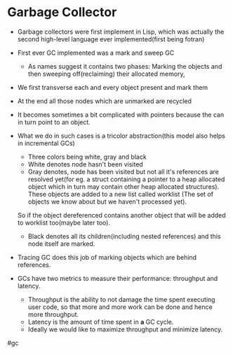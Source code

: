 # Garbage Collector
- Garbage collectors were first implement in Lisp, which was actually the second high-level language ever implemented(first being fotran)

- First ever GC implemented was a mark and sweep GC
	- As names suggest it contains two phases: Marking the objects and then sweeping off(reclaiming) their allocated memory,
	
- We first transverse each and every object present and mark them

- At the end all those nodes which are unmarked are recycled

- It becomes sometimes a bit complicated with pointers because the can in turn point to an object.

- What we do in such cases is a tricolor abstraction(this model also helps in incremental GCs)
	- Three colors being white, gray and black
	- White denotes node hasn't been visited
	- Gray denotes, node has been visited but not all it's references are resolved yet(for eg. a struct containing a pointer to a heap allocated object which in turn may contain other heap allocated structures). These objects are added to a new list called worklist (The set of objects we know about but we haven't processed yet).

	So if the object dereferenced contains another object that will be added to worklist too(maybe later too).

	- Black denotes all its children(including nested references) and this node itself are marked.
	
- Tracing GC does this job of marking objects which are behind references.

- GCs have two metrics to measure their performance: throughput and latency.
	- Throughput is the ability to not damage the time spent executing user code, so that more and more work can be done and hence more throughput.
	- Latency is the amount of time spent in **a** GC cycle.
	- Ideally we would like to maximize throughput and minimize latency.

#gc